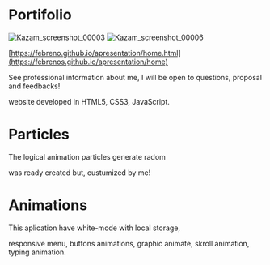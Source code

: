 # Portifolio
![Kazam_screenshot_00003](https://user-images.githubusercontent.com/54954812/114974869-9b513300-9e59-11eb-9e64-a5e99cabd90c.png)
![Kazam_screenshot_00006](https://user-images.githubusercontent.com/54954812/114975219-3ba75780-9e5a-11eb-8a4b-79391f1b8447.png)
                                                                                      
[https://febreno.github.io/apresentation/home.html](https://febrenos.github.io/apresentation/home)

See professional information about me, I will be open to questions, proposal and feedbacks!

website developed in HTML5, CSS3, JavaScript.

# Particles
The logical animation particles generate radom

was ready created but, custumized by me!

# Animations
This aplication have white-mode with local storage,

responsive menu, buttons animations, graphic animate, skroll animation, typing animation.
